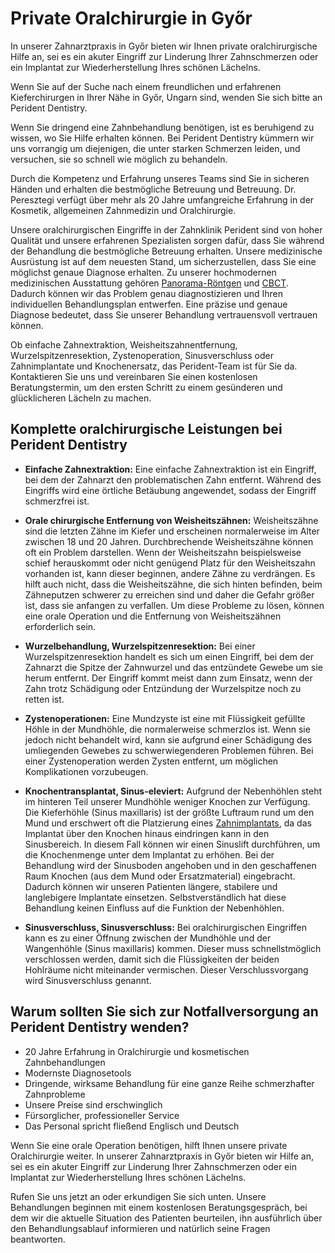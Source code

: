 # Private Oralchirurgie in Győr

In unserer Zahnarztpraxis in Győr bieten wir Ihnen private oralchirurgische Hilfe an, sei es ein akuter Eingriff zur Linderung Ihrer Zahnschmerzen oder ein Implantat zur Wiederherstellung Ihres schönen Lächelns.

Wenn Sie auf der Suche nach einem freundlichen und erfahrenen Kieferchirurgen in Ihrer Nähe in Győr, Ungarn sind, wenden Sie sich bitte an Perident Dentistry.

Wenn Sie dringend eine Zahnbehandlung benötigen, ist es beruhigend zu wissen, wo Sie Hilfe erhalten können. Bei Perident Dentistry kümmern wir uns vorrangig um diejenigen, die unter starken Schmerzen leiden, und versuchen, sie so schnell wie möglich zu behandeln.

Durch die Kompetenz und Erfahrung unseres Teams sind Sie in sicheren Händen und erhalten die bestmögliche Betreuung und Betreuung. Dr. Peresztegi verfügt über mehr als 20 Jahre umfangreiche Erfahrung in der Kosmetik, allgemeinen Zahnmedizin und Oralchirurgie.

Unsere oralchirurgischen Eingriffe in der Zahnklinik Perident sind von hoher Qualität und unsere erfahrenen Spezialisten sorgen dafür, dass Sie während der Behandlung die bestmögliche Betreuung erhalten. Unsere medizinische Ausrüstung ist auf dem neuesten Stand, um sicherzustellen, dass Sie eine möglichst genaue Diagnose erhalten. Zu unserer hochmodernen medizinischen Ausstattung gehören [Panorama-Röntgen](/dental-services/dental-diagnostics-gyor) und [CBCT](/dental-services/dental-diagnostics-gyor). Dadurch können wir das Problem genau diagnostizieren und Ihren individuellen Behandlungsplan entwerfen. Eine präzise und genaue Diagnose bedeutet, dass Sie unserer Behandlung vertrauensvoll vertrauen können.

Ob einfache Zahnextraktion, Weisheitszahnentfernung, Wurzelspitzenresektion, Zystenoperation, Sinusverschluss oder Zahnimplantate und Knochenersatz, das Perident-Team ist für Sie da. Kontaktieren Sie uns und vereinbaren Sie einen kostenlosen Beratungstermin, um den ersten Schritt zu einem gesünderen und glücklicheren Lächeln zu machen.

## Komplette oralchirurgische Leistungen bei Perident Dentistry

- **Einfache Zahnextraktion:**
Eine einfache Zahnextraktion ist ein Eingriff, bei dem der Zahnarzt den problematischen Zahn entfernt. Während des Eingriffs wird eine örtliche Betäubung angewendet, sodass der Eingriff schmerzfrei ist.

- **Orale chirurgische Entfernung von Weisheitszähnen:**
Weisheitszähne sind die letzten Zähne im Kiefer und erscheinen normalerweise im Alter zwischen 18 und 20 Jahren. Durchbrechende Weisheitszähne können oft ein Problem darstellen. Wenn der Weisheitszahn beispielsweise schief herauskommt oder nicht genügend Platz für den Weisheitszahn vorhanden ist, kann dieser beginnen, andere Zähne zu verdrängen. Es hilft auch nicht, dass die Weisheitszähne, die sich hinten befinden, beim Zähneputzen schwerer zu erreichen sind und daher die Gefahr größer ist, dass sie anfangen zu verfallen. Um diese Probleme zu lösen, können eine orale Operation und die Entfernung von Weisheitszähnen erforderlich sein.

- **Wurzelbehandlung, Wurzelspitzenresektion:**
Bei einer Wurzelspitzenresektion handelt es sich um einen Eingriff, bei dem der Zahnarzt die Spitze der Zahnwurzel und das entzündete Gewebe um sie herum entfernt. Der Eingriff kommt meist dann zum Einsatz, wenn der Zahn trotz Schädigung oder Entzündung der Wurzelspitze noch zu retten ist.

- **Zystenoperationen:**
Eine Mundzyste ist eine mit Flüssigkeit gefüllte Höhle in der Mundhöhle, die normalerweise schmerzlos ist. Wenn sie jedoch nicht behandelt wird, kann sie aufgrund einer Schädigung des umliegenden Gewebes zu schwerwiegenderen Problemen führen. Bei einer Zystenoperation werden Zysten entfernt, um möglichen Komplikationen vorzubeugen.

- **Knochentransplantat, Sinus-eleviert:**
Aufgrund der Nebenhöhlen steht im hinteren Teil unserer Mundhöhle weniger Knochen zur Verfügung. Die Kieferhöhle (Sinus maxillaris) ist der größte Luftraum rund um den Mund und erschwert oft die Platzierung eines [Zahnimplantats](/fogimplantatum-gyor), da das Implantat über den Knochen hinaus eindringen kann in den Sinusbereich. In diesem Fall können wir einen Sinuslift durchführen, um die Knochenmenge unter dem Implantat zu erhöhen. Bei der Behandlung wird der Sinusboden angehoben und in den geschaffenen Raum Knochen (aus dem Mund oder Ersatzmaterial) eingebracht. Dadurch können wir unseren Patienten längere, stabilere und langlebigere Implantate einsetzen. Selbstverständlich hat diese Behandlung keinen Einfluss auf die Funktion der Nebenhöhlen.

- **Sinusverschluss, Sinusverschluss:**
Bei oralchirurgischen Eingriffen kann es zu einer Öffnung zwischen der Mundhöhle und der Wangenhöhle (Sinus maxillaris) kommen. Dieser muss schnellstmöglich verschlossen werden, damit sich die Flüssigkeiten der beiden Hohlräume nicht miteinander vermischen. Dieser Verschlussvorgang wird Sinusverschluss genannt.

## Warum sollten Sie sich zur Notfallversorgung an Perident Dentistry wenden?
  * 20 Jahre Erfahrung in Oralchirurgie und kosmetischen Zahnbehandlungen
  * Modernste Diagnosetools
  * Dringende, wirksame Behandlung für eine ganze Reihe schmerzhafter Zahnprobleme
  * Unsere Preise sind erschwinglich
  * Fürsorglicher, professioneller Service
  * Das Personal spricht fließend Englisch und Deutsch

Wenn Sie eine orale Operation benötigen, hilft Ihnen unsere private Oralchirurgie weiter. In unserer Zahnarztpraxis in Győr bieten wir Hilfe an, sei es ein akuter Eingriff zur Linderung Ihrer Zahnschmerzen oder ein Implantat zur Wiederherstellung Ihres schönen Lächelns.

Rufen Sie uns jetzt an oder erkundigen Sie sich unten. Unsere Behandlungen beginnen mit einem kostenlosen Beratungsgespräch, bei dem wir die aktuelle Situation des Patienten beurteilen, ihn ausführlich über den Behandlungsablauf informieren und natürlich seine Fragen beantworten.
